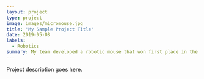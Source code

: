 ```yaml
---
layout: project
type: project
image: images/micromouse.jpg
title: "My Sample Project Title"
date: 2019-05-08
labels:
  - Robotics
summary: My team developed a robotic mouse that won first place in the 2015 UH Micromouse competition.
---
```

Project description goes here.